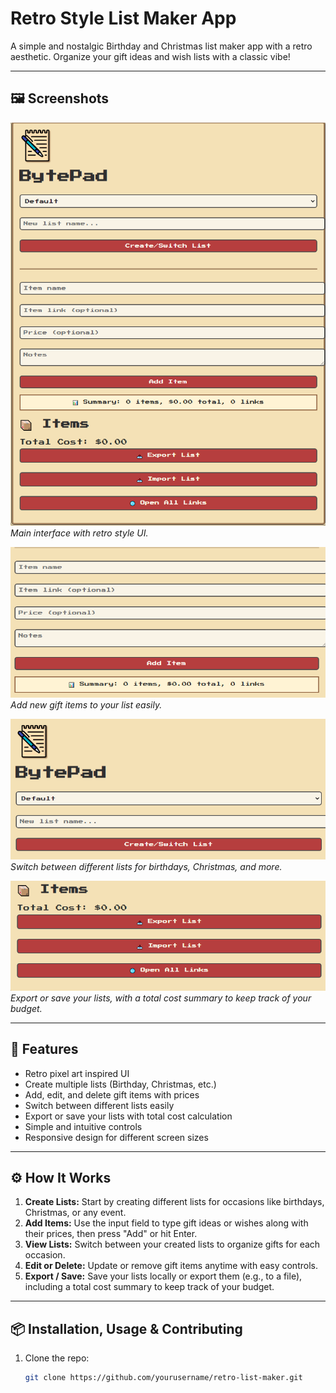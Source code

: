 # Retro Style List Maker App

A simple and nostalgic Birthday and Christmas list maker app with a retro aesthetic. Organize your gift ideas and wish lists with a classic vibe!

---

## 🖼️ Screenshots

![Main Screen](./Images/bytepad-UI.PNG)  
*Main interface with retro style UI.*

![Adding Items](./Images/bytepad-add.PNG)  
*Add new gift items to your list easily.*

![Change Lists](./Images/change-bytepad.PNG)  
*Switch between different lists for birthdays, Christmas, and more.*

![Export / Save](./Images/export-bytepad.PNG)  
*Export or save your lists, with a total cost summary to keep track of your budget.*

---

## 🚀 Features

- Retro pixel art inspired UI  
- Create multiple lists (Birthday, Christmas, etc.)  
- Add, edit, and delete gift items with prices  
- Switch between different lists easily  
- Export or save your lists with total cost calculation  
- Simple and intuitive controls  
- Responsive design for different screen sizes

---

## ⚙️ How It Works

1. **Create Lists:** Start by creating different lists for occasions like birthdays, Christmas, or any event.  
2. **Add Items:** Use the input field to type gift ideas or wishes along with their prices, then press "Add" or hit Enter.  
3. **View Lists:** Switch between your created lists to organize gifts for each occasion.  
4. **Edit or Delete:** Update or remove gift items anytime with easy controls.  
5. **Export / Save:** Save your lists locally or export them (e.g., to a file), including a total cost summary to keep track of your budget.

---

## 📦 Installation, Usage & Contributing

1. Clone the repo:  
   ```bash
   git clone https://github.com/yourusername/retro-list-maker.git
